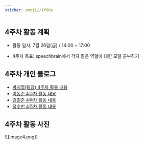 ```yaml
---
sticker: emoji//1f60e
---
```

## 4주차 활동 계획

- 활동 일시: 7월 26일(금) / 14:00 ~ 17:00

- 4주차 목표: speechbrain에서 각자 맡은 역할에 대한 모델 공부하기

## 4주차 개인 블로그

- [박지열(팀장) 4주차 활동 내용](https://jiyeol9081.github.io/jiyeol'sblog/4주차-활동-내용)
- [이동순 4주차 활동 내용](https://ledn05.tistory.com/4)
- [김민준 4주차 활동 내용](https://blummerhen.tistory.com/4)
- [정수빈 4주차 활동 내용](https://m.blog.naver.com/qwert0483/223540230481)

## 4주차 활동 사진
![[image4.png]]